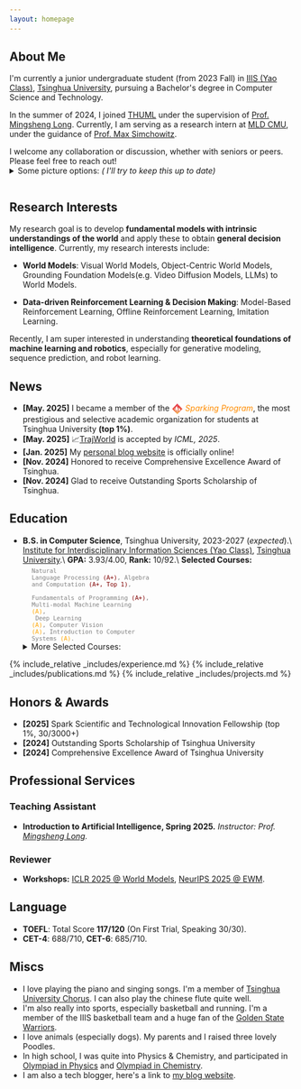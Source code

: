```yaml
---
layout: homepage
---
```


## About Me

I'm currently a junior undergraduate student (from 2023 Fall) in [IIIS (Yao Class)](https://iiis.tsinghua.edu.cn/en/), [Tsinghua University](https://www.tsinghua.edu.cn/en/), pursuing a Bachelor's degree in Computer Science and Technology. 

In the summer of 2024, I joined [THUML](https://github.com/thuml) under the supervision of [Prof. Mingsheng Long](http://ise.thss.tsinghua.edu.cn/~mlong/). Currently, I am serving as a research intern at [MLD CMU](https://www.ml.cmu.edu), under the guidance of [Prof. Max Simchowitz](https://msimchowitz.github.io).
<p style="margin-bottom: 0;">I welcome any collaboration or discussion, whether with seniors or peers. Please feel free to reach out!</p>
<details style="margin-top: 0;">
<summary style="margin-bottom: 0;">Some picture options: <em>( I'll try to keep this up to date)</em> </summary>
<link rel="stylesheet" href="./assets/css/simple-slider.css" style="margin-top: 0;">
<div class="simple-gallery" style="margin-top: 0;">
  <text style="text-align: left; margin-top: 0;">Inspired by <a href="https://people.eecs.berkeley.edu/~pabbeel/">Pieter Abbeel</a>'s homepage. Photos are taken within the past year.</text>
  <div style="height: 0.5em;"></div>
  <div class="gallery-container">
    <div class="gallery-item active">
      <img class="gallery-img" src="/assets/img/IMG_7629.JPG">
      <div class="gallery-caption">Giving a talk on my recent work (first from the right) 🗣️</div>
    </div>
    <div class="gallery-item">
      <img class="gallery-img" src="/assets/img/eating.jpg">
      <div class="gallery-caption">Eating 😋</div>
    </div>
    <div class="gallery-item">
      <img class="gallery-img" src="/assets/img/chillin.jpg">
      <div class="gallery-caption">Hanging out with friends (second from left) 🤣</div>
    </div>
    <div class="gallery-item">
      <img class="gallery-img" src="/assets/img/IMG_7631.JPG">
      <div class="gallery-caption">Cuddling my dog at home 🐕</div>
    </div>
    <div class="gallery-side-nav">
      <button class="gallery-btn prev" aria-label="Previous image">
        <svg viewBox="0 0 50 80" width="16" height="16" xml:space="preserve">
          <polyline fill="none" stroke="currentColor" stroke-width="8" stroke-linecap="round" stroke-linejoin="round" points="45,75 5,40 45,5"></polyline>
        </svg>
      </button>
      <button class="gallery-btn next" aria-label="Next image">
        <svg viewBox="0 0 50 80" width="16" height="16" xml:space="preserve">
          <polyline fill="none" stroke="currentColor" stroke-width="8" stroke-linecap="round" stroke-linejoin="round" points="5,5 45,40 5,75"></polyline>
        </svg>
      </button>
    </div>
  </div>
  <div class="gallery-nav">
    <div class="gallery-dots">
      <span class="gallery-dot active" data-index="0"></span>
      <span class="gallery-dot" data-index="1"></span>
      <span class="gallery-dot" data-index="2"></span>
      <span class="gallery-dot" data-index="3"></span>
    </div>
  </div>
</div>
<script src="./assets/js/simple-gallery.js"></script>
</details>
<div style="height: 1em;"></div>

## Research Interests
My research goal is to develop **fundamental models with intrinsic understandings of the world** and apply these to obtain **general decision intelligence**. Currently, my research interests include:

- **World Models**: Visual World Models, Object-Centric World Models, Grounding Foundation Models(e.g. Video Diffusion Models, LLMs) to World Models.

- **Data-driven Reinforcement Learning & Decision Making**: Model-Based Reinforcement Learning, Offline Reinforcement Learning, Imitation Learning.

Recently, I am super interested in understanding **theoretical foundations of machine learning and robotics**, especially for generative modeling, sequence prediction, and robot learning.
## News
- **[May. 2025]** I became a member of the <img src="/assets/img/spark.png" width="20" height="20" style="vertical-align: text-top; margin-right: 0px"> <span style="color: #FF8C00">_Sparking Program_</span>, the most prestigious and selective academic organization for students at Tsinghua University **(top 1%)**.
- **[May. 2025]** 📈[TrajWorld](https://arxiv.org/abs/2502.01366) is accepted by _ICML, 2025_.
- **[Jan. 2025]** My [personal blog website](https://knightnemo.github.io/blog/) is officially online!
- **[Nov. 2024]** Honored to receive Comprehensive Excellence Award of Tsinghua.
- **[Nov. 2024]** Glad to receive Outstanding Sports Scholarship of Tsinghua.

## Education

- **B.S. in Computer Science**, Tsinghua University, 2023-2027 (_expected_).\\
    [Institute for Interdisciplinary Information Sciences (Yao Class)](https://iiis.tsinghua.edu.cn/en/), [Tsinghua University](https://www.tsinghua.edu.cn/en/).\\
    **GPA:** 3.93/4.00, **Rank:** 10/92.\\
    **Selected Courses:** <code style="font-size: 0.75em; display: block; margin-left: 1.5em; margin-top: 0.5em; color: gray;">Natural Language Processing <span style="color: Maroon;">(A+)</span>, Algebra and Computation <span style="color: Maroon;">(A+, Top 1)</span>,<br> Fundamentals of Programming <span style="color: Maroon;">(A+)</span>, Multi-modal Machine Learning <span style="color: orange;">(A)</span>,<br> Deep Learning <span style="color: orange;">(A)</span>, Computer Vision <span style="color: orange;">(A)</span>, Introduction to Computer Systems <span style="color: orange;">(A)</span>.</code>
    <details><summary>More Selected Courses:</summary> <code style="font-size: 0.75em; display: block; margin-left: 1.5em; margin-top: 0em; color: gray;">Basic Principles of Marxism <span style="color: Maroon;">(A+)</span>, The History of Western Music <span style="color: Maroon;">(A+)</span>,<br>Discrete Mathematics II <span style="color: orange;">(A)</span>, Fundamentals of Computer Science <span style="color: orange;">(A)</span>, <br>Advanced Topics in Linear Algebra <span style="color: orange;">(A)</span>, Calculus-A II <span style="color: orange;">(A)</span>, Physics I <span style="color: orange;">(A)</span>.</code></details>

{% include_relative _includes/experience.md %}
{% include_relative _includes/publications.md %}
{% include_relative _includes/projects.md %}


<!-- {% include_relative _includes/services.md %} -->

## Honors & Awards 
- **[2025]** Spark Scientific and Technological Innovation Fellowship (top 1%, 30/3000+)
- **[2024]** Outstanding Sports Scholarship of Tsinghua University
- **[2024]** Comprehensive Excellence Award of Tsinghua University

## Professional Services
### Teaching Assistant

- **Introduction to Artificial Intelligence, Spring 2025.**<em> Instructor: Prof. [Mingsheng Long](http://ise.thss.tsinghua.edu.cn/~mlong/).</em>

### Reviewer
- **Workshops:** [ICLR 2025 @ World Models](https://sites.google.com/view/worldmodel-iclr2025/), [NeurIPS 2025 @ EWM](https://embodied-world-models.github.io).

## Language
- **TOEFL**: Total Score **117/120** (On First Trial, Speaking 30/30).
- **CET-4**: 688/710, **CET-6**: 685/710.

## Miscs
- I love playing the piano and singing songs. I'm a member of [Tsinghua University Chorus](https://www.arts.tsinghua.edu.cn/info/1084/1493.htm). I can also play the chinese flute quite well.
- I'm also really into sports, especially basketball and running. I'm a member of the IIIS basketball team and a huge fan of the [Golden State Warriors](https://www.nba.com/warriors/).
- I love animals (especially dogs). My parents and I raised three lovely Poodles.
- In high school, I was quite into Physics & Chemistry, and participated in [Olympiad in Physics](http://cpho.pku.edu.cn) and [Olympiad in Chemistry](https://www.chemsoc.org.cn).
- I am also a tech blogger, here's a link to [my blog website](https://knightnemo.github.io/blog/).

